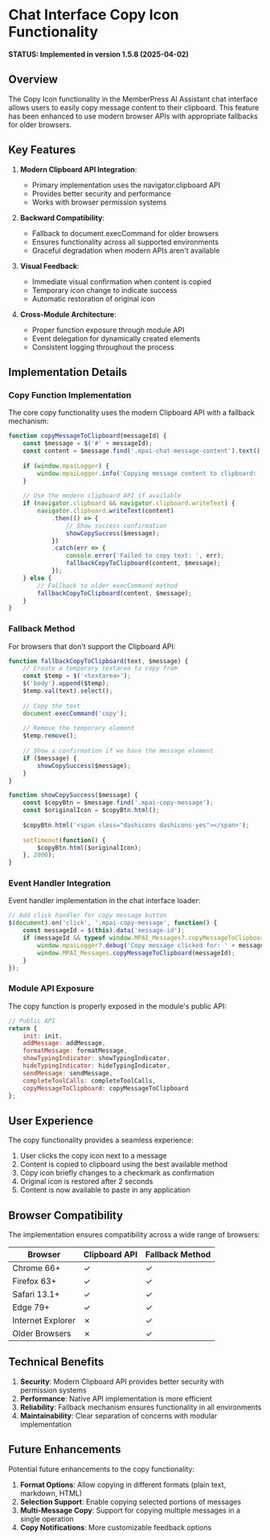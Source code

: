 # Chat Interface Copy Icon Functionality

**STATUS: Implemented in version 1.5.8 (2025-04-02)**

## Overview

The Copy Icon functionality in the MemberPress AI Assistant chat interface allows users to easily copy message content to their clipboard. This feature has been enhanced to use modern browser APIs with appropriate fallbacks for older browsers.

## Key Features

1. **Modern Clipboard API Integration**:
   - Primary implementation uses the navigator.clipboard API
   - Provides better security and performance
   - Works with browser permission systems

2. **Backward Compatibility**:
   - Fallback to document.execCommand for older browsers
   - Ensures functionality across all supported environments
   - Graceful degradation when modern APIs aren't available

3. **Visual Feedback**:
   - Immediate visual confirmation when content is copied
   - Temporary icon change to indicate success
   - Automatic restoration of original icon

4. **Cross-Module Architecture**:
   - Proper function exposure through module API
   - Event delegation for dynamically created elements
   - Consistent logging throughout the process

## Implementation Details

### Copy Function Implementation

The core copy functionality uses the modern Clipboard API with a fallback mechanism:

```javascript
function copyMessageToClipboard(messageId) {
    const $message = $('#' + messageId);
    const content = $message.find('.mpai-chat-message-content').text();
    
    if (window.mpaiLogger) {
        window.mpaiLogger.info('Copying message content to clipboard: ' + messageId, 'ui');
    }
    
    // Use the modern clipboard API if available
    if (navigator.clipboard && navigator.clipboard.writeText) {
        navigator.clipboard.writeText(content)
            .then(() => {
                // Show success confirmation
                showCopySuccess($message);
            })
            .catch(err => {
                console.error('Failed to copy text: ', err);
                fallbackCopyToClipboard(content, $message);
            });
    } else {
        // Fallback to older execCommand method
        fallbackCopyToClipboard(content, $message);
    }
}
```

### Fallback Method

For browsers that don't support the Clipboard API:

```javascript
function fallbackCopyToClipboard(text, $message) {
    // Create a temporary textarea to copy from
    const $temp = $('<textarea>');
    $('body').append($temp);
    $temp.val(text).select();
    
    // Copy the text
    document.execCommand('copy');
    
    // Remove the temporary element
    $temp.remove();
    
    // Show a confirmation if we have the message element
    if ($message) {
        showCopySuccess($message);
    }
}

function showCopySuccess($message) {
    const $copyBtn = $message.find('.mpai-copy-message');
    const $originalIcon = $copyBtn.html();
    
    $copyBtn.html('<span class="dashicons dashicons-yes"></span>');
    
    setTimeout(function() {
        $copyBtn.html($originalIcon);
    }, 2000);
}
```

### Event Handler Integration

Event handler implementation in the chat interface loader:

```javascript
// Add click handler for copy message button
$(document).on('click', '.mpai-copy-message', function() {
    const messageId = $(this).data('message-id');
    if (messageId && typeof window.MPAI_Messages?.copyMessageToClipboard === 'function') {
        window.mpaiLogger?.debug('Copy message clicked for: ' + messageId, 'ui');
        window.MPAI_Messages.copyMessageToClipboard(messageId);
    }
});
```

### Module API Exposure

The copy function is properly exposed in the module's public API:

```javascript
// Public API
return {
    init: init,
    addMessage: addMessage,
    formatMessage: formatMessage,
    showTypingIndicator: showTypingIndicator,
    hideTypingIndicator: hideTypingIndicator,
    sendMessage: sendMessage,
    completeToolCalls: completeToolCalls,
    copyMessageToClipboard: copyMessageToClipboard
};
```

## User Experience

The copy functionality provides a seamless experience:

1. User clicks the copy icon next to a message
2. Content is copied to clipboard using the best available method
3. Copy icon briefly changes to a checkmark as confirmation
4. Original icon is restored after 2 seconds
5. Content is now available to paste in any application

## Browser Compatibility

The implementation ensures compatibility across a wide range of browsers:

| Browser | Clipboard API | Fallback Method |
|---------|---------------|-----------------|
| Chrome 66+ | ✓ | ✓ |
| Firefox 63+ | ✓ | ✓ |
| Safari 13.1+ | ✓ | ✓ |
| Edge 79+ | ✓ | ✓ |
| Internet Explorer | ✗ | ✓ |
| Older Browsers | ✗ | ✓ |

## Technical Benefits

1. **Security**: Modern Clipboard API provides better security with permission systems
2. **Performance**: Native API implementation is more efficient
3. **Reliability**: Fallback mechanism ensures functionality in all environments
4. **Maintainability**: Clear separation of concerns with modular implementation

## Future Enhancements

Potential future enhancements to the copy functionality:

1. **Format Options**: Allow copying in different formats (plain text, markdown, HTML)
2. **Selection Support**: Enable copying selected portions of messages
3. **Multi-Message Copy**: Support for copying multiple messages in a single operation
4. **Copy Notifications**: More customizable feedback options